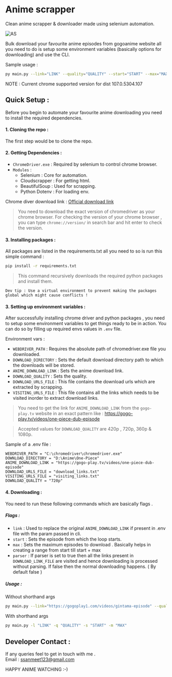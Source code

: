 # Anime scrapper

Clean anime scrapper & downloader made using selenium automation.

![AS](https://i.ibb.co/G0ZJkmp/poster.png)

Bulk download your favourite anime episodes from gogoanime website all you need to do is setup some environment variables (basically options for downloading) and use the CLI.

Sample usage :

```bash
py main.py --link="LINK" --quality="QUALITY" --start="START" --max="MAX"
```

NOTE : Current chrome supported version for dist 107.0.5304.107

## Quick Setup :

Before you begin to automate your favourite anime downloading you need to install the required dependencies.

#### 1. Cloning the repo :

The first step would be to clone the repo.

#### 2. Getting Dependencies :

- `ChromeDriver.exe` : Required by selenium to control chrome browser.
- `Modules` :
  - Selenium : Core for automation.
  - Cloudscrapper : For getting html.
  - BeautifulSoup : Used for scrapping.
  - Python Dotenv : For loading env.

Chrome diver download link : [Official download link](https://chromedriver.chromium.org/downloads)

> You need to download the exact version of chromedriver as your chrome browser. For checking the version of your chrome browser , you can type `chrome://version/` in search bar and hit enter to check the version.

#### 3. Installing packages :

All packages are listed in the requirements.txt all you need to so is run this simple command :

```bash
pip install -r requirements.txt
```

> This command recursively downloads the required python packages and install them.

```
Dev tip : Use a virtual environment to prevent making the packages global which might cause conflicts !
```

#### 3. Setting up environment variables :

After successfully installing chrome driver and python packages , you need to setup some environment variables to get things ready to be in action. You can do so by filling up required envs values in `.env` file.

Environment vars :

- `WEBDRIVER_PATH` : Requires the absolute path of chromedriver.exe file you downloaded.
- `DOWNLOAD_DIRECTORY` : Sets the default download directory path to which the downloads will be stored.
- `ANIME_DOWNLOAD_LINK` : Sets the anime download link.
- `DOWNLOAD_QUALITY` : Sets the quality.
- `DOWNLOAD_URLS_FILE` : This file contains the download urls which are extracted by scrapping.
- `VISITING_URLS_FILE` : This file contains all the links which needs to be visited inorder to extract download links.

> You need to get the link for `ANIME_DOWNLOAD_LINK` from the `gogo-play.tv` website in an exact pattern like : https://gogo-play.tv/videos/one-piece-dub-episode

> Accepted values for `DOWNLOAD_QUALITY` are 420p , 720p, 360p & 1080p.

Sample of a .env file :

```.env
WEBDRIVER_PATH = "C:\chromedriver\chromedriver.exe"
DOWNLOAD_DIRECTORY = "D:\Anime\One-Piece"
ANIME_DOWNLOAD_LINK = "https://gogo-play.tv/videos/one-piece-dub-episode"
DOWNLOAD_URLS_FILE = "download_links.txt"
VISITING_URLS_FILE = "visiting_links.txt"
DOWNLOAD_QUALITY = "720p"
```

#### 4. Downloading :

You need to run these following commands which are basically flags .

##### Flags :

- `link` : Used to replace the original `ANIME_DOWNLOAD_LINK` if present in .env file with the param passed in cli.
- `start` : Sets the episode from which the loop starts.
- `max` : Sets the maximum episodes to download . Basically helps in creating a range from start till start + max
- `parser` : If parser is set to true then all the links present in `DOWNLOAD_LINK_FILE` are visited and hence downloading is processed without parsing. If false then the normal downloading happens. ( By default false )

##### Usage :

Without shorthand args

```bash
py main.py --link="https://gogoplay1.com/videos/gintama-episode" --quality="720p" --start=1 --max=10 --parser=false
```

With shorthand args

```bash
py main.py -l "LINK" -q "QUALITY" -s "START" -m "MAX"
```

## Developer Contact :

If any queries feel to get in touch with me .
<br>
Email : ssanmeet123@gmail.com

HAPPY ANIME WATCHING :-)
